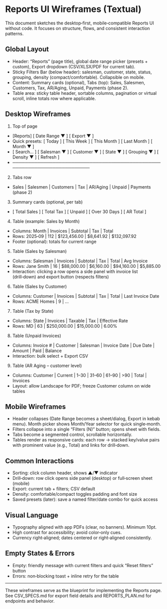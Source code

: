 # Reports UI Wireframes (Textual)

This document sketches the desktop‑first, mobile‑compatible Reports UI without code. It focuses on structure, flows, and consistent interaction patterns.

## Global Layout
- Header: “Reports” (page title), global date range picker (presets + custom), Export dropdown (CSV/XLSX/PDF for current tab).
- Sticky Filters Bar (below header): salesman, customer, state, status, grouping, density (compact/comfortable). Collapsible on mobile.
- Content: Summary cards (optional), Tabs (top): Sales, Salesmen, Customers, Tax, AR/Aging, Unpaid, Payments (phase 2).
- Table area: sticky table header, sortable columns, pagination or virtual scroll, inline totals row where applicable.

## Desktop Wireframes

1) Top of page
- [Reports]                                      [ Date Range ▼ ] [ Export ▼ ]
- Quick presets: [ Today ] [ This Week ] [ This Month ] [ Last Month ] [ Month ▼ ]
- [ Search… ]  [ Salesman ▼ ] [ Customer ▼ ] [ State ▼ ] [ Grouping ▼ ] [ Density ▼ ] [ Refresh ]
- ─────────────────────────────────────────────────────────────────────────

2) Tabs row
- Sales | Salesmen | Customers | Tax | AR/Aging | Unpaid | Payments (phase 2)

3) Summary cards (optional, per tab)
- [ Total Sales ]  [ Total Tax ]  [ Unpaid ]  [ Over 30 Days ]  [ AR Total ]

4) Table (example: Sales by Month)
- Columns: Month | Invoices | Subtotal | Tax | Total
- Rows: 2025‑09 | 112 | $123,456.00 | $8,641.92 | $132,097.92
- Footer (optional): totals for current range

5) Table (Sales by Salesman)
- Columns: Salesman | Invoices | Subtotal | Tax | Total | Avg Invoice
- Rows: Jane Smith | 16 | $88,000.00 | $6,160.00 | $94,160.00 | $5,885.00
- Interaction: clicking a row opens a side panel with invoice list (drill‑down) and export button (respects filters)

6) Table (Sales by Customer)
- Columns: Customer | Invoices | Subtotal | Tax | Total | Last Invoice Date
- Rows: ACME Homes | 9 | …

7) Table (Tax by State)
- Columns: State | Invoices | Taxable | Tax | Effective Rate
- Rows: MD | 63 | $250,000.00 | $15,000.00 | 6.00%

8) Table (Unpaid Invoices)
- Columns: Invoice # | Customer | Salesman | Invoice Date | Due Date | Amount | Paid | Balance
- Interaction: bulk select + Export CSV

9) Table (AR Aging – customer level)
- Columns: Customer | Current | 1–30 | 31–60 | 61–90 | >90 | Total | Invoices
- Layout: allow Landscape for PDF; freeze Customer column on wide tables

## Mobile Wireframes
- Header collapses (Date Range becomes a sheet/dialog, Export in kebab menu). Month picker shows Month/Year selector for quick single‑month.
- Filters collapse into a single “Filters (N)” button; opens sheet with fields.
- Tabs become a segmented control, scrollable horizontally.
- Tables render as responsive cards: each row → stacked key/value pairs with prominent value (e.g., Total) and links for drill‑down.

## Common Interactions
- Sorting: click column header, shows ▲/▼ indicator
- Drill‑down: row click opens side panel (desktop) or full‑screen sheet (mobile)
- Export: current tab + filters; CSV default
- Density: comfortable/compact toggles padding and font size
- Saved presets (later): save a named filter/date combo for quick access

## Visual Language
- Typography aligned with app PDFs (clear, no banners). Minimum 10pt.
- High contrast for accessibility; avoid color‑only cues.
- Currency right‑aligned; dates centered or right‑aligned consistently.

## Empty States & Errors
- Empty: friendly message with current filters and quick “Reset filters” button
- Errors: non‑blocking toast + inline retry for the table

---

These wireframes serve as the blueprint for implementing the Reports page. See CSV_SPECS.md for export field details and REPORTS_PLAN.md for endpoints and behavior.
